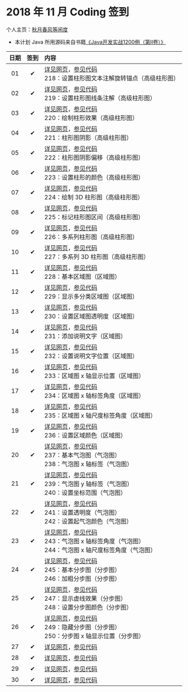 # 2018 年 11 月 Coding 签到

个人主页：<a href="http://renkaigis.com/" target="_blank">秋月春风等闲度</a>

- 本计划 Java 所用源码来自书籍<a href="https://book.douban.com/subject/6535595/" target="_blank">《Java开发实战1200例（第Ⅱ卷）》</a>

| 日期 | 签到 | 内容 |
| :---: | :---: | :--- |
| 01 | ✔ | <a href="http://blog.renkaigis.com/KeepCoding/2018/11/01" target="_blank">详见网页</a>，<a href="https://github.com/renkaigis/KeepCoding/tree/master/2018/11/01" target="_blank">参见代码</a><br>218：设置柱形图文本注解旋转锚点（高级柱形图） |
| 02 | ✔ | <a href="http://blog.renkaigis.com/KeepCoding/2018/11/02" target="_blank">详见网页</a>，<a href="https://github.com/renkaigis/KeepCoding/tree/master/2018/11/02" target="_blank">参见代码</a><br>219：设置柱形图线条注解（高级柱形图） |
| 03 | ✔ | <a href="http://blog.renkaigis.com/KeepCoding/2018/11/03" target="_blank">详见网页</a>，<a href="https://github.com/renkaigis/KeepCoding/tree/master/2018/11/03" target="_blank">参见代码</a><br>220：绘制柱形效果（高级柱形图） |
| 04 | ✔ | <a href="http://blog.renkaigis.com/KeepCoding/2018/11/04" target="_blank">详见网页</a>，<a href="https://github.com/renkaigis/KeepCoding/tree/master/2018/11/04" target="_blank">参见代码</a><br>221：柱形图阴影（高级柱形图） |
| 05 | ✔ | <a href="http://blog.renkaigis.com/KeepCoding/2018/11/05" target="_blank">详见网页</a>，<a href="https://github.com/renkaigis/KeepCoding/tree/master/2018/11/05" target="_blank">参见代码</a><br>222：柱形图阴影偏移（高级柱形图） |
| 06 | ✔ | <a href="http://blog.renkaigis.com/KeepCoding/2018/11/06" target="_blank">详见网页</a>，<a href="https://github.com/renkaigis/KeepCoding/tree/master/2018/11/06" target="_blank">参见代码</a><br>223：设置柱形的颜色（高级柱形图） |
| 07 | ✔ | <a href="http://blog.renkaigis.com/KeepCoding/2018/11/07" target="_blank">详见网页</a>，<a href="https://github.com/renkaigis/KeepCoding/tree/master/2018/11/07" target="_blank">参见代码</a><br>224：绘制 3D 柱形图（高级柱形图） |
| 08 | ✔ | <a href="http://blog.renkaigis.com/KeepCoding/2018/11/08" target="_blank">详见网页</a>，<a href="https://github.com/renkaigis/KeepCoding/tree/master/2018/11/08" target="_blank">参见代码</a><br>225：标记柱形图区间（高级柱形图） |
| 09 | ✔ | <a href="http://blog.renkaigis.com/KeepCoding/2018/11/09" target="_blank">详见网页</a>，<a href="https://github.com/renkaigis/KeepCoding/tree/master/2018/11/09" target="_blank">参见代码</a><br>226：多系列柱形图（高级柱形图） |
| 10 | ✔ | <a href="http://blog.renkaigis.com/KeepCoding/2018/11/10" target="_blank">详见网页</a>，<a href="https://github.com/renkaigis/KeepCoding/tree/master/2018/11/10" target="_blank">参见代码</a><br>227：多系列 3D 柱形图（高级柱形图） |
| 11 | ✔ | <a href="http://blog.renkaigis.com/KeepCoding/2018/11/11" target="_blank">详见网页</a>，<a href="https://github.com/renkaigis/KeepCoding/tree/master/2018/11/11" target="_blank">参见代码</a><br>228：基本区域图（区域图） |
| 12 | ✔ | <a href="http://blog.renkaigis.com/KeepCoding/2018/11/12" target="_blank">详见网页</a>，<a href="https://github.com/renkaigis/KeepCoding/tree/master/2018/11/12" target="_blank">参见代码</a><br>229：显示多分类区域图（区域图） |
| 13 | ✔ | <a href="http://blog.renkaigis.com/KeepCoding/2018/11/13" target="_blank">详见网页</a>，<a href="https://github.com/renkaigis/KeepCoding/tree/master/2018/11/13" target="_blank">参见代码</a><br>230：设置区域图透明度（区域图） |
| 14 | ✔ | <a href="http://blog.renkaigis.com/KeepCoding/2018/11/14" target="_blank">详见网页</a>，<a href="https://github.com/renkaigis/KeepCoding/tree/master/2018/11/14" target="_blank">参见代码</a><br>231：添加说明文字（区域图） |
| 15 | ✔ | <a href="http://blog.renkaigis.com/KeepCoding/2018/11/15" target="_blank">详见网页</a>，<a href="https://github.com/renkaigis/KeepCoding/tree/master/2018/11/15" target="_blank">参见代码</a><br>232：设置说明文字位置（区域图） |
| 16 | ✔ | <a href="http://blog.renkaigis.com/KeepCoding/2018/11/16" target="_blank">详见网页</a>，<a href="https://github.com/renkaigis/KeepCoding/tree/master/2018/11/16" target="_blank">参见代码</a><br>233：区域图 x 轴显示位置（区域图） |
| 17 | ✔ | <a href="http://blog.renkaigis.com/KeepCoding/2018/11/17" target="_blank">详见网页</a>，<a href="https://github.com/renkaigis/KeepCoding/tree/master/2018/11/17" target="_blank">参见代码</a><br>234：区域图 x 轴标签角度（区域图） |
| 18 | ✔ | <a href="http://blog.renkaigis.com/KeepCoding/2018/11/18" target="_blank">详见网页</a>，<a href="https://github.com/renkaigis/KeepCoding/tree/master/2018/11/18" target="_blank">参见代码</a><br>235：区域图 x 轴尺度标签角度（区域图） |
| 19 | ✔ | <a href="http://blog.renkaigis.com/KeepCoding/2018/11/19" target="_blank">详见网页</a>，<a href="https://github.com/renkaigis/KeepCoding/tree/master/2018/11/19" target="_blank">参见代码</a><br>236：设置区域颜色（区域图） |
| 20 | ✔ | <a href="http://blog.renkaigis.com/KeepCoding/2018/11/20" target="_blank">详见网页</a>，<a href="https://github.com/renkaigis/KeepCoding/tree/master/2018/11/20" target="_blank">参见代码</a><br>237：基本气泡图（气泡图）<br>238：气泡图 x 轴标签（气泡图） |
| 21 | ✔ | <a href="http://blog.renkaigis.com/KeepCoding/2018/11/21" target="_blank">详见网页</a>，<a href="https://github.com/renkaigis/KeepCoding/tree/master/2018/11/21" target="_blank">参见代码</a><br>239：气泡图 y 轴标签（气泡图）<br>240：设置坐标范围（气泡图） |
| 22 | ✔ | <a href="http://blog.renkaigis.com/KeepCoding/2018/11/22" target="_blank">详见网页</a>，<a href="https://github.com/renkaigis/KeepCoding/tree/master/2018/11/22" target="_blank">参见代码</a><br>241：设置透明度（气泡图）<br>242：设置起气泡颜色（气泡图） |
| 23 | ✔ | <a href="http://blog.renkaigis.com/KeepCoding/2018/11/23" target="_blank">详见网页</a>，<a href="https://github.com/renkaigis/KeepCoding/tree/master/2018/11/23" target="_blank">参见代码</a><br>243：气泡图 x 轴标签角度（气泡图）<br>244：气泡图 x 轴尺度标签角度（气泡图） |
| 24 | ✔ | <a href="http://blog.renkaigis.com/KeepCoding/2018/11/24" target="_blank">详见网页</a>，<a href="https://github.com/renkaigis/KeepCoding/tree/master/2018/11/24" target="_blank">参见代码</a><br>245：基本分步图（分步图）<br>246：加粗分步图（分步图） |
| 25 | ✔ | <a href="http://blog.renkaigis.com/KeepCoding/2018/11/25" target="_blank">详见网页</a>，<a href="https://github.com/renkaigis/KeepCoding/tree/master/2018/11/25" target="_blank">参见代码</a><br>247：显示虚线效果（分步图）<br>248：设置分步图颜色（分步图） |
| 26 | ✔ | <a href="http://blog.renkaigis.com/KeepCoding/2018/11/26" target="_blank">详见网页</a>，<a href="https://github.com/renkaigis/KeepCoding/tree/master/2018/11/26" target="_blank">参见代码</a><br>249：隐藏分步图（分步图）<br>250：分步图 x 轴显示位置（分步图） |
| 27 | ✔ | <a href="http://blog.renkaigis.com/KeepCoding/2018/11/27" target="_blank">详见网页</a>，<a href="https://github.com/renkaigis/KeepCoding/tree/master/2018/11/27" target="_blank">参见代码</a><br> |
| 28 | ✔ | <a href="http://blog.renkaigis.com/KeepCoding/2018/11/28" target="_blank">详见网页</a>，<a href="https://github.com/renkaigis/KeepCoding/tree/master/2018/11/28" target="_blank">参见代码</a><br> |
| 29 | ✔ | <a href="http://blog.renkaigis.com/KeepCoding/2018/11/29" target="_blank">详见网页</a>，<a href="https://github.com/renkaigis/KeepCoding/tree/master/2018/11/29" target="_blank">参见代码</a><br> |
| 30 | ✔ | <a href="http://blog.renkaigis.com/KeepCoding/2018/11/30" target="_blank">详见网页</a>，<a href="https://github.com/renkaigis/KeepCoding/tree/master/2018/11/30" target="_blank">参见代码</a><br> |